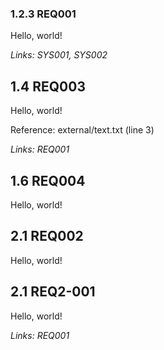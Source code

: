 ### 1.2.3 REQ001

Hello, world!

*Links: SYS001, SYS002*

## 1.4 REQ003

Hello, world!

Reference: external/text.txt (line 3)

*Links: REQ001*

## 1.6 REQ004

Hello, world!

## 2.1 REQ002

Hello, world!

## 2.1 REQ2-001

Hello, world!

*Links: REQ001*

